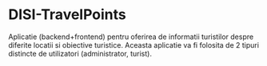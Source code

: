 # DISI-TravelPoints
Aplicatie (backend+frontend) pentru oferirea de informatii turistilor despre diferite locatii si obiective turistice. Aceasta aplicatie va fi folosita de 2 tipuri distincte de utilizatori (administrator, turist).
